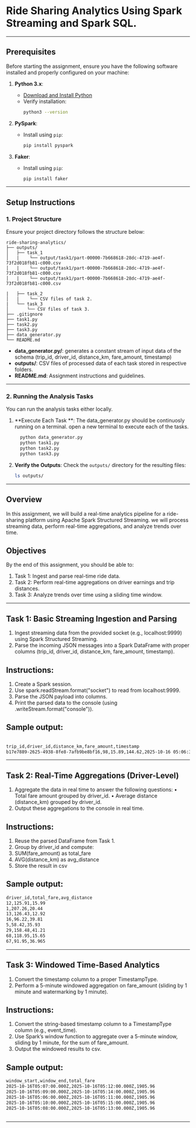 # Ride Sharing Analytics Using Spark Streaming and Spark SQL.
---
## **Prerequisites**
Before starting the assignment, ensure you have the following software installed and properly configured on your machine:
1. **Python 3.x**:
   - [Download and Install Python](https://www.python.org/downloads/)
   - Verify installation:
     ```bash
     python3 --version
     ```

2. **PySpark**:
   - Install using `pip`:
     ```bash
     pip install pyspark
     ```

3. **Faker**:
   - Install using `pip`:
     ```bash
     pip install faker
     ```

---

## **Setup Instructions**

### **1. Project Structure**

Ensure your project directory follows the structure below:

```
ride-sharing-analytics/
├── outputs/
│   ├── task_1
│   |    └── output/task1/part-00000-7b668618-28dc-4719-ae4f-73f2d018fb81-c000.csv
│   |    └── output/task1/part-00000-7b668618-28dc-4719-ae4f-73f2d018fb81-c000.csv
│   |    └── output/task1/part-00000-7b668618-28dc-4719-ae4f-73f2d018fb81-c000.csv

|   ├── task_2
│   |    └── CSV files of task 2.
|   └── task_3
│       └── CSV files of task 3.
├── .gitignore
├── task1.py
├── task2.py
├── task3.py
├── data_generator.py
└── README.md
```

- **data_generator.py/**: generates a constant stream of input data of the schema (trip_id, driver_id, distance_km, fare_amount, timestamp)  
- **outputs/**: CSV files of processed data of each task stored in respective folders.
- **README.md**: Assignment instructions and guidelines.
  
---

### **2. Running the Analysis Tasks**

You can run the analysis tasks either locally.

1. **Execute Each Task **: The data_generator.py should be continuosly running on a terminal. open a new terminal to execute each of the tasks.
   ```bash
     python data_generator.py
     python task1.py
     python task2.py
     python task3.py
   ```

2. **Verify the Outputs**:
   Check the `outputs/` directory for the resulting files:
   ```bash
   ls outputs/
   ```

---

## **Overview**

In this assignment, we will build a real-time analytics pipeline for a ride-sharing platform using Apache Spark Structured Streaming. we will process streaming data, perform real-time aggregations, and analyze trends over time.

## **Objectives**

By the end of this assignment, you should be able to:

1. Task 1: Ingest and parse real-time ride data.
2. Task 2: Perform real-time aggregations on driver earnings and trip distances.
3. Task 3: Analyze trends over time using a sliding time window.

---

## **Task 1: Basic Streaming Ingestion and Parsing**

1. Ingest streaming data from the provided socket (e.g., localhost:9999) using Spark Structured Streaming.
2. Parse the incoming JSON messages into a Spark DataFrame with proper columns (trip_id, driver_id, distance_km, fare_amount, timestamp).

## **Instructions:**
1. Create a Spark session.
2. Use spark.readStream.format("socket") to read from localhost:9999.
3. Parse the JSON payload into columns.
4. Print the parsed data to the console (using .writeStream.format("console")).

## **Sample output:**
  ```bash
    
trip_id,driver_id,distance_km,fare_amount,timestamp
b17e7889-2625-4938-8fe8-7afb9be8bf16,98,15.89,144.62,2025-10-16 05:06:37
  ```
---

## **Task 2: Real-Time Aggregations (Driver-Level)**

1. Aggregate the data in real time to answer the following questions:
  • Total fare amount grouped by driver_id.
  • Average distance (distance_km) grouped by driver_id.
2. Output these aggregations to the console in real time.

## **Instructions:**
1. Reuse the parsed DataFrame from Task 1.
2. Group by driver_id and compute:
3. SUM(fare_amount) as total_fare
4. AVG(distance_km) as avg_distance
5. Store the result in csv

## **Sample output:**
```bash
driver_id,total_fare,avg_distance
12,125.91,15.99
1,207.26,20.44
13,126.43,12.92
16,96.22,39.81
5,58.42,35.93
29,158.48,41.21
68,118.95,15.65
67,91.95,36.965

 ```
---

## **Task 3: Windowed Time-Based Analytics**

1. Convert the timestamp column to a proper TimestampType.
2. Perform a 5-minute windowed aggregation on fare_amount (sliding by 1 minute and watermarking by 1 minute).

## **Instructions:**

1. Convert the string-based timestamp column to a TimestampType column (e.g., event_time).
2. Use Spark’s window function to aggregate over a 5-minute window, sliding by 1 minute, for the sum of fare_amount.
3. Output the windowed results to csv.

## **Sample output:**
```bash
window_start,window_end,total_fare
2025-10-16T05:07:00.000Z,2025-10-16T05:12:00.000Z,1905.96
2025-10-16T05:09:00.000Z,2025-10-16T05:14:00.000Z,1905.96
2025-10-16T05:06:00.000Z,2025-10-16T05:11:00.000Z,1905.96
2025-10-16T05:10:00.000Z,2025-10-16T05:15:00.000Z,1905.96
2025-10-16T05:08:00.000Z,2025-10-16T05:13:00.000Z,1905.96
    
 ```

---


